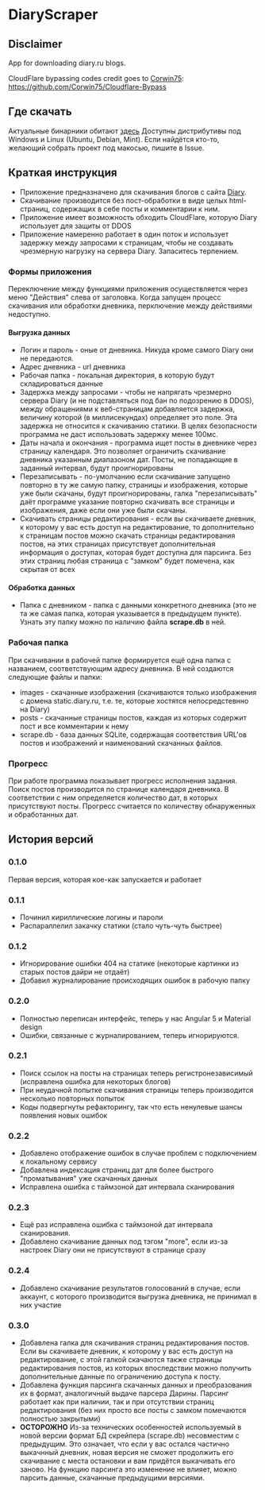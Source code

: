 # DiaryScraper
## Disclaimer
App for downloading diary.ru blogs. 

CloudFlare bypassing codes credit goes to [Corwin75](https://github.com/Corwin75): https://github.com/Corwin75/Cloudflare-Bypass

## Где скачать
Актуальные бинарники обитают [здесь](http://static.terribles.ru/scraper/)
Доступны дистрибутивы под Windows и Linux (Ubuntu, Debian, Mint). Если найдётся кто-то, желающий собрать проект под макосью, пишите в Issue. 

## Краткая инструкция
* Приложение предназначено для скачивания блогов с сайта [Diary](http://diary.ru). 
* Скачивание производится без пост-обработки в виде целых html-страниц, содержащих в себе посты и комментарии к ним. 
* Приложение имеет возможность обходить CloudFlare, которую Diary использует для защиты от DDOS
* Приложение намеренно работает в один поток и использует задержку между запросами к страницам, чтобы не создавать чрезмерную нагрузку на сервера Diary. Запаситесь терпением. 

### Формы приложения
Переключение между функциями приложения осуществляется через меню "Действия" слева от заголовка. Когда запущен процесс скачивания или обработки дневника, перключение между действиями недоступно.

#### Выгрузка данных
* Логин и пароль - оные от дневника. Никуда кроме самого Diary они не передаются.
* Адрес дневника - url дневника
* Рабочая папка - локальная директория, в которую будут складироваться данные
* Задержка между запросами - чтобы не напрягать чрезмерно сервера Diary (и не подставляться под бан по подозрению в DDOS), между обращениями к веб-страницам добавляется задержка, величину которой (в миллисекундах) определяет это поле. Эта задержка не относится к скачиванию статики. В целях безопасности программа не даст использовать задержку менее 100мс.
* Даты начала и окончания - программа ищет посты в дневнике через страницу календаря. Это позволяет ограничить скачивание дневника указанным диапазоном дат. Посты, не попадающие в заданный интервал, будут проигнорированы
* Перезаписывать - по-умолчанию если скачивание запущено повторно в ту же самую папку, страницы и изображения, которые уже были скачаны, будут проигнорированы, галка "перезаписывать" даёт программе указание повторно скачивать все страницы и изображения, даже если они уже были скачаны. 
* Скачивать страницы редактирования - если вы скачиваете дневник, к которому у вас есть доступ на редактирование, то дополнительно к страницам постов можно скачать страницы редактирования постов, на этих страницах присутствует дополнительная информация о доступах, которая будет доступна для парсинга. Без этих страниц любая страница с "замком" будет помечена, как скрытая от всех
#### Обработка данных
* Папка с дневником - папка с данными конкретного дневника (это не та же самая папка, которая указывается в предыдущем пункте). Узнать эту папку можно по наличию файла **scrape.db** в ней.


### Рабочая папка
При скачивании в рабочей папке формируется ещё одна папка с названием, соответствующим адресу дневника. В ней создаются следующие файлы и папки:
* images - скачанные изображения (скачиваются только изображения с домена static.diary.ru, т.е. те, которые хостятся непосредстевнно на Diary)
* posts - скачанные страницы постов, каждая из которых содержит пост и все комментарии к нему
* scrape.db - база данных SQLite, содержащая соответствия URL'ов постов и изображений и наименований скачанных файлов.


### Прогресс
При работе программа показывает прогресс исполнения задания. Поиск постов производится по странице календаря дневника. В соответствии с ним определяется количество дат, в которых присутствуют посты. Прогресс считается по количеству обнаруженных и обработанных дат. 

## История версий
### 0.1.0
Первая версия, которая кое-как запускается и работает
### 0.1.1
* Починил кириллические логины и пароли
* Распараллелил закачку статики (стало чуть-чуть быстрее)
### 0.1.2
* Игнорирование ошибки 404 на статике (некоторые картинки из старых постов дайри не отдаёт)
* Добавил журналирование происходящих ошибок в рабочую папку
### 0.2.0
* Полностью переписан интерфейс, теперь у нас Angular 5 и Material design
* Ошибки, связанные с журналированием, теперь игнорируются. 
### 0.2.1
* Поиск ссылок на посты на страницах теперь регистронезависимый (исправлена ошибка для некоторых блогов)
* При неудачной попытке скачивания страницы теперь производится несколько повторных попыток
* Коды подвергнуты рефакторингу, так что есть ненулевые шансы появления новых ошибок
### 0.2.2
* Добавлено отображение ошибок в случае проблем с подключением к локальному сервису
* Добавлена индексация страниц дат для более быстрого "проматывания" уже скачанных данных
* Исправлена ошибка с таймзоной дат интервала сканирования
### 0.2.3
* Ещё раз исправлена ошибка с таймзоной дат интервала сканирования. 
* Добавлено скачивание данных под тэгом "more", если из-за настроек Diary они не присутствуют в странице сразу
### 0.2.4
* Добавлено скачивание результатов голосований в случае, если аккаунт, с которого производится выгрузка дневника, не принимал в них участие
### 0.3.0
* Добавлена галка для скачивания страниц редактирования постов. Если вы скачиваете дневник, к которому у вас есть доступ на редактирование, с этой галкой скачаются также страницы редактирования постов, из которых впоследствии можно получить дополнительные данные по ограничению доступа к посту.
* Добавлена функция парсинга скачанных данных и преобразования их в формат, аналогичный выдаче парсера Дарины. Парсинг работает как при наличии, так и при отсутствии страниц редактирования (без них просто все посты с замком помечаются полностью закрытыми)
* **ОСТОРОЖНО** Из-за технических особенностей используемый в новой версии формат БД скрейпера (scrape.db) несовместим с предыдущим. Это означает, что если у вас остался частично выкачнный дневник, новая версия не сможет продолжить его скачивание с места остановки и вам придётся выкачивать его заново. На функцию парсинга это изменение не влияет, можно парсить данные, скачанные предыдущими версиями. 
